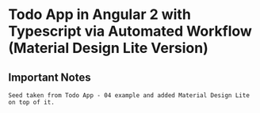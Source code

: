 # Todo App in Angular 2 with Typescript via Automated Workflow (Material Design Lite Version)

## Important Notes

    Seed taken from Todo App - 04 example and added Material Design Lite on top of it.
